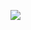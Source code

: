 <a href="https://codeclimate.com/github/DieWerkself/frontend-project-44/maintainability"><img src="https://api.codeclimate.com/v1/badges/8257451956e27be66dc1/maintainability" /></a>